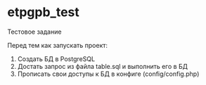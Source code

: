 # etpgpb_test
Тестовое задание

Перед тем как запускать проект:

1. Создать БД в PostgreSQL
2. Достать запрос из файла table.sql и выполнить его в БД
3. Прописать свои доступы к БД в конфиге (config/config.php)
